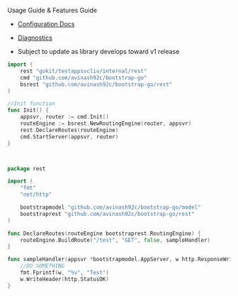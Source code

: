 Usage Guide & Features Guide

- [Configuration Docs](https://github.com/avinash92c/bootstrap-go/blob/master/docs/config/config.md)
- [Diagnostics](https://github.com/avinash92c/bootstrap-go/blob/master/docs/diagnostics/config.md)

- Subject to update as library develops toward v1 release

```go
import (
	rest "gokit/testappsvcliv/internal/rest"
	cmd "github.com/avinash92c/bootstrap-go"
	bsrest "github.com/avinash92c/bootstrap-go/rest"
)

//Init function
func Init() {
	appsvr, router := cmd.Init()
	routeEngine := bsrest.NewRoutingEngine(router, appsvr)
	rest.DeclareRoutes(routeEngine)
	cmd.StartServer(appsvr, router)
}



package rest

import (
	"fmt"
	"net/http"

	bootstrapmodel "github.com/avinash92c/bootstrap-go/model"
	bootstraprest "github.com/avinash92c/bootstrap-go/rest"
)

func DeclareRoutes(routeEngine bootstraprest.RoutingEngine) {
	routeEngine.BuildRoute("/test", "GET", false, sampleHandler)
}

func sampleHandler(appsvr *bootstrapmodel.AppServer, w http.ResponseWriter, r *http.Request) {
	//DO SOMETHING
	fmt.Fprintf(w, "%v", "Test")
	w.WriteHeader(http.StatusOK)
}

```
